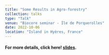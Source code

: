 ```yaml
---
title: "Some Results in Agro-forestry"
collection: talks
type: "Talk"
venue: "Biocore seminar - Île de Porquerolles"
date: 2022-10-06
location: "Island in Hyères, France"
---
```


#### For more details, click here! [slides](../../files/porquerolles_seminar_october_2022.pdf).
